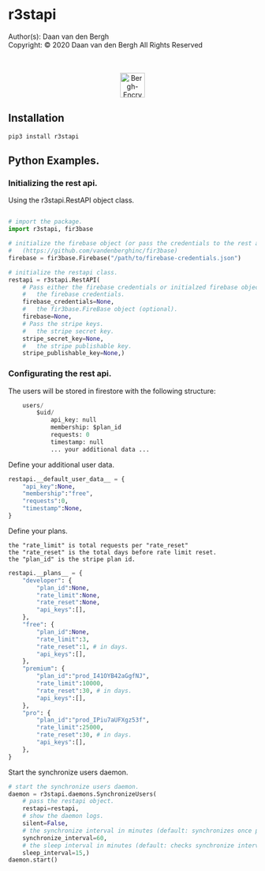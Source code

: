 # r3stapi
Author(s):  Daan van den Bergh<br>
Copyright:  © 2020 Daan van den Bergh All Rights Reserved<br>
<br>
<br>
<p align="center">
  <img src="https://github.com/vandenberghinc/storage/blob/master/images/logo.png?raw=true" alt="Bergh-Encryption" width="50"/>
</p>

## Installation
	pip3 install r3stapi

## Python Examples.

### Initializing the rest api.
Using the r3stapi.RestAPI object class.
```python

# import the package.
import r3stapi, fir3base

# initialize the firebase object (or pass the credentials to the rest api).
# 	(https://github.com/vandenberghinc/fir3base)
firebase = fir3base.Firebase("/path/to/firebase-credentials.json")

# initialize the restapi class.
restapi = r3stapi.RestAPI(
	# Pass either the firebase credentials or initialzed firebase object.
	# 	the firebase credentials.
	firebase_credentials=None,
	# 	the fir3base.FireBase object (optional).
	firebase=None,
	# Pass the stripe keys.
	# 	the stripe secret key.
	stripe_secret_key=None,
	# 	the stripe publishable key.
	stripe_publishable_key=None,)

```
### Configurating the rest api.
The users will be stored in firestore with the following structure:
```python
	users/
		$uid/
			api_key: null
			membership: $plan_id
			requests: 0
			timestamp: null
			... your additional data ...
```
Define your additional user data.
```python
restapi.__default_user_data__ = {
	"api_key":None,
	"membership":"free",
	"requests":0,
	"timestamp":None,
}
```
Define your plans.

	the "rate_limit" is total requests per "rate_reset"
	the "rate_reset" is the total days before rate limit reset.
	the "plan_id" is the stripe plan id.

```python
restapi.__plans__ = {
	"developer": {
		"plan_id":None,
		"rate_limit":None,
		"rate_reset":None,
		"api_keys":[],
	},
	"free": {
		"plan_id":None,
		"rate_limit":3,
		"rate_reset":1, # in days.
		"api_keys":[],
	},
	"premium": {
		"plan_id":"prod_I41OYB42aGgfNJ",
		"rate_limit":10000,
		"rate_reset":30, # in days.
		"api_keys":[],
	},
	"pro": {
		"plan_id":"prod_IPiu7aUFXgz53f",
		"rate_limit":25000,
		"rate_reset":30, # in days.
		"api_keys":[],
	},
}
```
Start the synchronize users daemon.

```python
# start the synchronize users daemon.
daemon = r3stapi.daemons.SynchronizeUsers(
	# pass the restapi object.
	restapi=restapi,
	# show the daemon logs.
	silent=False,
	# the synchronize interval in minutes (default: synchronizes once per 60 min).
	synchronize_interval=60,
	# the sleep interval in minutes (default: checks synchronize interval once per 15 min).
	sleep_interval=15,)
daemon.start()
```